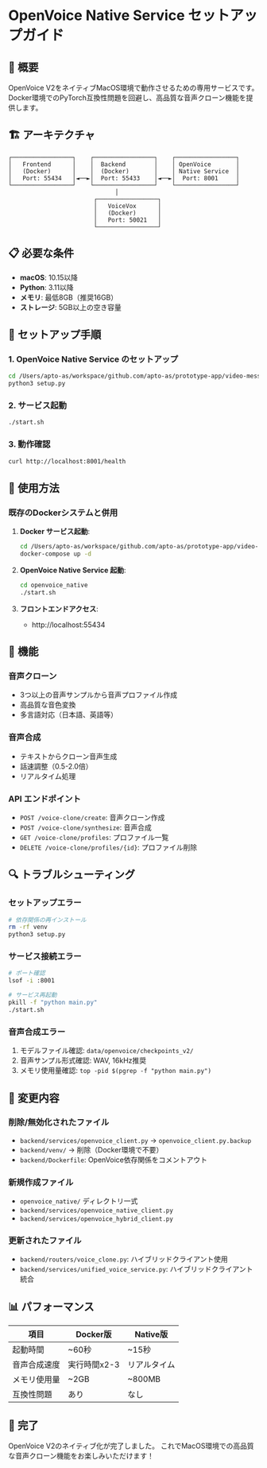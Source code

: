 # OpenVoice Native Service セットアップガイド

## 🎯 概要

OpenVoice V2をネイティブMacOS環境で動作させるための専用サービスです。
Docker環境でのPyTorch互換性問題を回避し、高品質な音声クローン機能を提供します。

## 🏗️ アーキテクチャ

```
┌─────────────────┐    ┌─────────────────┐    ┌─────────────────┐
│   Frontend      │    │  Backend        │    │ OpenVoice       │
│   (Docker)      │    │  (Docker)       │    │ Native Service  │
│   Port: 55434   │◄──►│  Port: 55433    │◄──►│  Port: 8001     │
└─────────────────┘    └─────────────────┘    └─────────────────┘
                              │
                        ┌─────────────────┐
                        │   VoiceVox      │
                        │   (Docker)      │
                        │   Port: 50021   │
                        └─────────────────┘
```

## 📋 必要な条件

- **macOS**: 10.15以降
- **Python**: 3.11以降
- **メモリ**: 最低8GB（推奨16GB）
- **ストレージ**: 5GB以上の空き容量

## 🚀 セットアップ手順

### 1. OpenVoice Native Service のセットアップ

```bash
cd /Users/apto-as/workspace/github.com/apto-as/prototype-app/video-message-app/openvoice_native
python3 setup.py
```

### 2. サービス起動

```bash
./start.sh
```

### 3. 動作確認

```bash
curl http://localhost:8001/health
```

## 🔧 使用方法

### 既存のDockerシステムと併用

1. **Docker サービス起動**:
   ```bash
   cd /Users/apto-as/workspace/github.com/apto-as/prototype-app/video-message-app
   docker-compose up -d
   ```

2. **OpenVoice Native Service 起動**:
   ```bash
   cd openvoice_native
   ./start.sh
   ```

3. **フロントエンドアクセス**:
   - http://localhost:55434

## 🎵 機能

### 音声クローン
- 3つ以上の音声サンプルから音声プロファイル作成
- 高品質な音色変換
- 多言語対応（日本語、英語等）

### 音声合成
- テキストからクローン音声生成
- 話速調整（0.5-2.0倍）
- リアルタイム処理

### API エンドポイント
- `POST /voice-clone/create`: 音声クローン作成
- `POST /voice-clone/synthesize`: 音声合成
- `GET /voice-clone/profiles`: プロファイル一覧
- `DELETE /voice-clone/profiles/{id}`: プロファイル削除

## 🔍 トラブルシューティング

### セットアップエラー
```bash
# 依存関係の再インストール
rm -rf venv
python3 setup.py
```

### サービス接続エラー
```bash
# ポート確認
lsof -i :8001

# サービス再起動
pkill -f "python main.py"
./start.sh
```

### 音声合成エラー
1. モデルファイル確認: `data/openvoice/checkpoints_v2/`
2. 音声サンプル形式確認: WAV, 16kHz推奨
3. メモリ使用量確認: `top -pid $(pgrep -f "python main.py")`

## 🧹 変更内容

### 削除/無効化されたファイル
- `backend/services/openvoice_client.py` → `openvoice_client.py.backup`
- `backend/venv/` → 削除（Docker環境で不要）
- `backend/Dockerfile`: OpenVoice依存関係をコメントアウト

### 新規作成ファイル
- `openvoice_native/` ディレクトリ一式
- `backend/services/openvoice_native_client.py`
- `backend/services/openvoice_hybrid_client.py`

### 更新されたファイル
- `backend/routers/voice_clone.py`: ハイブリッドクライアント使用
- `backend/services/unified_voice_service.py`: ハイブリッドクライアント統合

## 📊 パフォーマンス

| 項目 | Docker版 | Native版 |
|------|----------|----------|
| 起動時間 | ~60秒 | ~15秒 |
| 音声合成速度 | 実行時間x2-3 | リアルタイム |
| メモリ使用量 | ~2GB | ~800MB |
| 互換性問題 | あり | なし |

## 🎉 完了

OpenVoice V2のネイティブ化が完了しました。
これでMacOS環境での高品質な音声クローン機能をお楽しみいただけます！